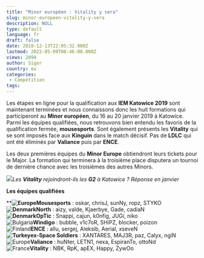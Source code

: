 ```yaml
---
title: "Minor européen : Vitality y sera"
slug: minor-europeen-vitality-y-sera
description: NULL
type: default
language: fr
draft: false
date: 2018-12-13T22:05:32.000Z
lastmod: 2022-05-09T08:46:00.000Z
views: 2894
author: Siger
country: eu
categories:
 - Compétition
tags:
---
```

Les étapes en ligne pour la qualification aux **IEM Katowice 2019** sont maintenant terminées et nous connaissons donc les huit formations qui participeront au **Minor européen**, du 16 au 20 janvier 2019 à Katowice. Parmi les équipes qualifiées, nous retrouvons bien entendu les favoris de la qualification fermée, **mousesports**. Sont également présents les **Vitality** qui se sont imposés face aux **Kinguin** dans le match décisif. Pas de **LDLC** qui ont été éliminés par **Valiance** puis par **ENCE**.  
  
Les deux premières équipes du **Minor Europe** obtiendront leurs tickets pour le Major. La formation qui terminera à la troisième place disputera un tournoi de dernière chance avec les troisièmes des autres Minors.

![](https://flickshot-ue.s3.eu-west-2.amazonaws.com/flickshot/article/5c12872ed4b0f/images/pNszPfBeQRCeQAmVr9poNfzaimbJWGje9rdRkKWW.jpeg)_Les **Vitality** rejoindront-ils les **G2**_ _à Katowice_ _? Réponse en janvier_

**Les équipes qualifiées**

****![Europe](/images/countries/eu.svg)⁠Mousesports** : oskar, chrisJ, sunNy, ropz, STYKO  
**![Denmark](/images/countries/dk.svg)⁠North** : aizy, valde, Kjaerbye, Gade, cadiaN  
**![Denmark](/images/countries/dk.svg)⁠OpTic** : Snappi, cajun, k0nfig, JUGi, niko  
![Bulgaria](/images/countries/bg.svg)⁠**Windigo** : bubble, v1c7oR, SHiPZ, blocker, poizon  
![Finland](/images/countries/fi.svg)⁠**ENCE** : allu, sergej, Aleksib, Aerial, xseveN  
**![Turkey](/images/countries/tr.svg)⁠ex-Space Soldiers** : XANTARES, MAJ3R, paz, Calyx, ngiN  
![Europe](/images/countries/eu.svg)⁠**Valiance** : huNter, LETN1, nexa, EspiranTo, ottoNd  
![France](/images/countries/fr.svg)⁠**Vitality** : NBK, RpK, apEX, Happy, ZywOo
